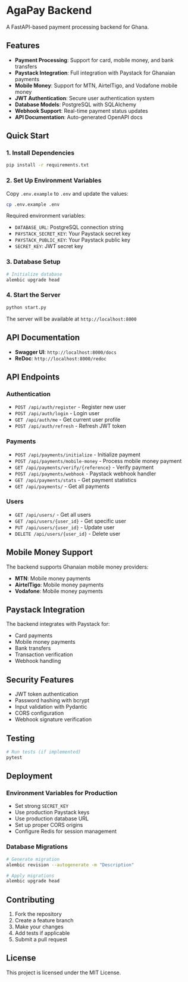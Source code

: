 # AgaPay Backend

A FastAPI-based payment processing backend for Ghana.

## Features

- **Payment Processing**: Support for card, mobile money, and bank transfers
- **Paystack Integration**: Full integration with Paystack for Ghanaian payments
- **Mobile Money**: Support for MTN, AirtelTigo, and Vodafone mobile money
- **JWT Authentication**: Secure user authentication system
- **Database Models**: PostgreSQL with SQLAlchemy
- **Webhook Support**: Real-time payment status updates
- **API Documentation**: Auto-generated OpenAPI docs

## Quick Start

### 1. Install Dependencies

```bash
pip install -r requirements.txt
```

### 2. Set Up Environment Variables

Copy `.env.example` to `.env` and update the values:

```bash
cp .env.example .env
```

Required environment variables:
- `DATABASE_URL`: PostgreSQL connection string
- `PAYSTACK_SECRET_KEY`: Your Paystack secret key
- `PAYSTACK_PUBLIC_KEY`: Your Paystack public key
- `SECRET_KEY`: JWT secret key

### 3. Database Setup

```bash
# Initialize database
alembic upgrade head
```

### 4. Start the Server

```bash
python start.py
```

The server will be available at `http://localhost:8000`

## API Documentation

- **Swagger UI**: `http://localhost:8000/docs`
- **ReDoc**: `http://localhost:8000/redoc`

## API Endpoints

### Authentication
- `POST /api/auth/register` - Register new user
- `POST /api/auth/login` - Login user
- `GET /api/auth/me` - Get current user profile
- `POST /api/auth/refresh` - Refresh JWT token

### Payments
- `POST /api/payments/initialize` - Initialize payment
- `POST /api/payments/mobile-money` - Process mobile money payment
- `GET /api/payments/verify/{reference}` - Verify payment
- `POST /api/payments/webhook` - Paystack webhook handler
- `GET /api/payments/stats` - Get payment statistics
- `GET /api/payments/` - Get all payments

### Users
- `GET /api/users/` - Get all users
- `GET /api/users/{user_id}` - Get specific user
- `PUT /api/users/{user_id}` - Update user
- `DELETE /api/users/{user_id}` - Delete user

## Mobile Money Support

The backend supports Ghanaian mobile money providers:

- **MTN**: Mobile money payments
- **AirtelTigo**: Mobile money payments
- **Vodafone**: Mobile money payments

## Paystack Integration

The backend integrates with Paystack for:

- Card payments
- Mobile money payments
- Bank transfers
- Transaction verification
- Webhook handling

## Security Features

- JWT token authentication
- Password hashing with bcrypt
- Input validation with Pydantic
- CORS configuration
- Webhook signature verification

## Testing

```bash
# Run tests (if implemented)
pytest
```

## Deployment

### Environment Variables for Production

- Set strong `SECRET_KEY`
- Use production Paystack keys
- Use production database URL
- Set up proper CORS origins
- Configure Redis for session management

### Database Migrations

```bash
# Generate migration
alembic revision --autogenerate -m "Description"

# Apply migrations
alembic upgrade head
```

## Contributing

1. Fork the repository
2. Create a feature branch
3. Make your changes
4. Add tests if applicable
5. Submit a pull request

## License

This project is licensed under the MIT License.
